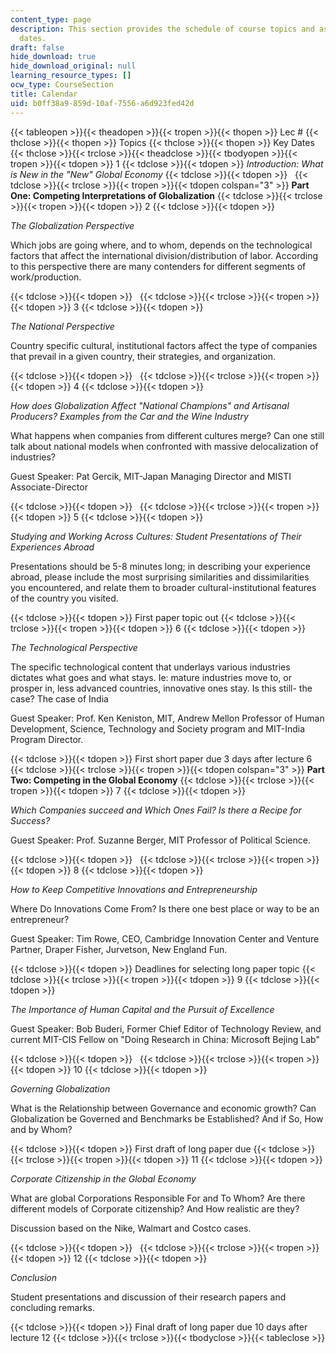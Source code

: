 ```yaml
---
content_type: page
description: This section provides the schedule of course topics and assignment due
  dates.
draft: false
hide_download: true
hide_download_original: null
learning_resource_types: []
ocw_type: CourseSection
title: Calendar
uid: b0ff38a9-859d-10af-7556-a6d923fed42d
---
```

{{< tableopen >}}{{< theadopen >}}{{< tropen >}}{{< thopen >}}
Lec #
{{< thclose >}}{{< thopen >}}
Topics
{{< thclose >}}{{< thopen >}}
Key Dates
{{< thclose >}}{{< trclose >}}{{< theadclose >}}{{< tbodyopen >}}{{< tropen >}}{{< tdopen >}}
1
{{< tdclose >}}{{< tdopen >}}
*Introduction: What is New in the "New" Global Economy*
{{< tdclose >}}{{< tdopen >}}
 
{{< tdclose >}}{{< trclose >}}{{< tropen >}}{{< tdopen colspan="3" >}}
**Part One: Competing Interpretations of Globalization**
{{< tdclose >}}{{< trclose >}}{{< tropen >}}{{< tdopen >}}
2
{{< tdclose >}}{{< tdopen >}}

*The Globalization Perspective*

Which jobs are going where, and to whom, depends on the technological factors that affect the international division/distribution of labor. According to this perspective there are many contenders for different segments of work/production.

{{< tdclose >}}{{< tdopen >}}
 
{{< tdclose >}}{{< trclose >}}{{< tropen >}}{{< tdopen >}}
3
{{< tdclose >}}{{< tdopen >}}

*The National Perspective*

Country specific cultural, institutional factors affect the type of companies that prevail in a given country, their strategies, and organization.

{{< tdclose >}}{{< tdopen >}}
 
{{< tdclose >}}{{< trclose >}}{{< tropen >}}{{< tdopen >}}
4
{{< tdclose >}}{{< tdopen >}}

*How does Globalization Affect "National Champions" and Artisanal Producers? Examples from the Car and the Wine Industry*

What happens when companies from different cultures merge? Can one still talk about national models when confronted with massive delocalization of industries?

Guest Speaker: Pat Gercik, MIT-Japan Managing Director and MISTI Associate-Director

{{< tdclose >}}{{< tdopen >}}
 
{{< tdclose >}}{{< trclose >}}{{< tropen >}}{{< tdopen >}}
5
{{< tdclose >}}{{< tdopen >}}

*Studying and Working Across Cultures: Student Presentations of Their Experiences Abroad* 

Presentations should be 5-8 minutes long; in describing your experience abroad, please include the most surprising similarities and dissimilarities you encountered, and relate them to broader cultural-institutional features of the country you visited.

{{< tdclose >}}{{< tdopen >}}
First paper topic out
{{< tdclose >}}{{< trclose >}}{{< tropen >}}{{< tdopen >}}
6
{{< tdclose >}}{{< tdopen >}}

*The Technological Perspective* 

The specific technological content that underlays various industries dictates what goes and what stays. Ie: mature industries move to, or prosper in, less advanced countries, innovative ones stay. Is this still- the case? The case of India

Guest Speaker: Prof. Ken Keniston, MIT, Andrew Mellon Professor of Human Development, Science, Technology and Society program and MIT-India Program Director.

{{< tdclose >}}{{< tdopen >}}
First short paper due 3 days after lecture 6
{{< tdclose >}}{{< trclose >}}{{< tropen >}}{{< tdopen colspan="3" >}}
**Part Two: Competing in the Global Economy**
{{< tdclose >}}{{< trclose >}}{{< tropen >}}{{< tdopen >}}
7
{{< tdclose >}}{{< tdopen >}}

*Which Companies succeed and Which Ones Fail? Is there a Recipe for Success?*

Guest Speaker: Prof. Suzanne Berger, MIT Professor of Political Science.

{{< tdclose >}}{{< tdopen >}}
 
{{< tdclose >}}{{< trclose >}}{{< tropen >}}{{< tdopen >}}
8
{{< tdclose >}}{{< tdopen >}}

*How to Keep Competitive Innovations and Entrepreneurship*

Where Do Innovations Come From? Is there one best place or way to be an entrepreneur?

Guest Speaker: Tim Rowe, CEO, Cambridge Innovation Center and Venture Partner, Draper Fisher, Jurvetson, New England Fun.

{{< tdclose >}}{{< tdopen >}}
Deadlines for selecting long paper topic
{{< tdclose >}}{{< trclose >}}{{< tropen >}}{{< tdopen >}}
9
{{< tdclose >}}{{< tdopen >}}

*The Importance of Human Capital and the Pursuit of Excellence* 

Guest Speaker: Bob Buderi, Former Chief Editor of Technology Review, and current MIT-CIS Fellow on "Doing Research in China: Microsoft Bejing Lab"

{{< tdclose >}}{{< tdopen >}}
 
{{< tdclose >}}{{< trclose >}}{{< tropen >}}{{< tdopen >}}
10
{{< tdclose >}}{{< tdopen >}}

*Governing Globalization*

What is the Relationship between Governance and economic growth? Can Globalization be Governed and Benchmarks be Established? And if So, How and by Whom?

{{< tdclose >}}{{< tdopen >}}
First draft of long paper due
{{< tdclose >}}{{< trclose >}}{{< tropen >}}{{< tdopen >}}
11
{{< tdclose >}}{{< tdopen >}}

*Corporate Citizenship in the Global Economy*

What are global Corporations Responsible For and To Whom? Are there different models of Corporate citizenship? And How realistic are they?

Discussion based on the Nike, Walmart and Costco cases.

{{< tdclose >}}{{< tdopen >}}
 
{{< tdclose >}}{{< trclose >}}{{< tropen >}}{{< tdopen >}}
12
{{< tdclose >}}{{< tdopen >}}

*Conclusion*

Student presentations and discussion of their research papers and concluding remarks.

{{< tdclose >}}{{< tdopen >}}
Final draft of long paper due 10 days after lecture 12
{{< tdclose >}}{{< trclose >}}{{< tbodyclose >}}{{< tableclose >}}